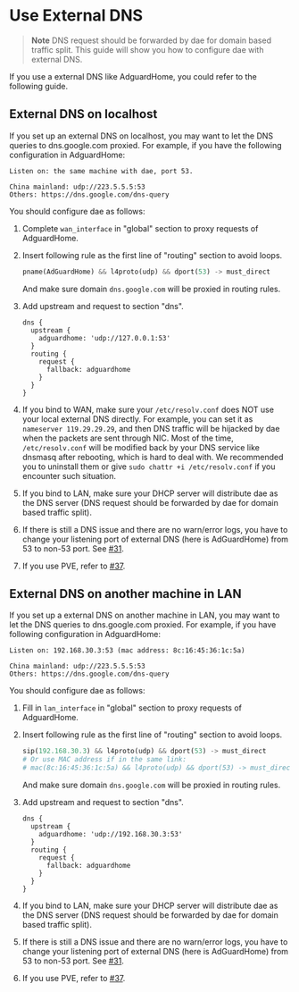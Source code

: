 # Use External DNS

> **Note**
> DNS request should be forwarded by dae for domain based traffic split. This guide will show you how to configure dae with external DNS.

If you use a external DNS like AdguardHome, you could refer to the following guide.

## External DNS on localhost

If you set up an external DNS on localhost, you may want to let the DNS queries to dns.google.com proxied. For example, if you have the following configuration in AdguardHome:

```
Listen on: the same machine with dae, port 53.

China mainland: udp://223.5.5.5:53
Others: https://dns.google.com/dns-query
```

You should configure dae as follows:

1. Complete `wan_interface` in "global" section to proxy requests of AdguardHome.

2. Insert following rule as the first line of "routing" section to avoid loops.

   ```python
   pname(AdGuardHome) && l4proto(udp) && dport(53) -> must_direct
   ```

   And make sure domain `dns.google.com` will be proxied in routing rules.

3. Add upstream and request to section "dns".

   ```
   dns {
     upstream {
       adguardhome: 'udp://127.0.0.1:53'
     }
     routing {
       request {
         fallback: adguardhome
       }
     }
   }
   ```

4. If you bind to WAN, make sure your `/etc/resolv.conf` does NOT use your local external DNS directly. For example, you can set it as `nameserver 119.29.29.29`, and then DNS traffic will be hijacked by dae when the packets are sent through NIC. Most of the time, `/etc/resolv.conf` will be modified back by your DNS service like dnsmasq after rebooting, which is hard to deal with. We recommended you to uninstall them or give `sudo chattr +i /etc/resolv.conf` if you encounter such situation.

5. If you bind to LAN, make sure your DHCP server will distribute dae as the DNS server (DNS request should be forwarded by dae for domain based traffic split).

6. If there is still a DNS issue and there are no warn/error logs, you have to change your listening port of external DNS (here is AdGuardHome) from 53 to non-53 port. See [#31](https://github.com/daeuniverse/dae/issues/31#issuecomment-1467358364).

7. If you use PVE, refer to [#37](https://github.com/daeuniverse/dae/discussions/37).

## External DNS on another machine in LAN

If you set up a external DNS on another machine in LAN, you may want to let the DNS queries to dns.google.com proxied. For example, if you have following configuration in AdguardHome:

```
Listen on: 192.168.30.3:53 (mac address: 8c:16:45:36:1c:5a)

China mainland: udp://223.5.5.5:53
Others: https://dns.google.com/dns-query
```

You should configure dae as follows:

1. Fill in `lan_interface` in "global" section to proxy requests of AdguardHome.

2. Insert following rule as the first line of "routing" section to avoid loops.

   ```python
   sip(192.168.30.3) && l4proto(udp) && dport(53) -> must_direct
   # Or use MAC address if in the same link:
   # mac(8c:16:45:36:1c:5a) && l4proto(udp) && dport(53) -> must_direct
   ```

   And make sure domain `dns.google.com` will be proxied in routing rules.

3. Add upstream and request to section "dns".

   ```
   dns {
     upstream {
       adguardhome: 'udp://192.168.30.3:53'
     }
     routing {
       request {
         fallback: adguardhome
       }
     }
   }
   ```

4. If you bind to LAN, make sure your DHCP server will distribute dae as the DNS server (DNS request should be forwarded by dae for domain based traffic split).

5. If there is still a DNS issue and there are no warn/error logs, you have to change your listening port of external DNS (here is AdGuardHome) from 53 to non-53 port. See [#31](https://github.com/daeuniverse/dae/issues/31#issuecomment-1467358364).

6. If you use PVE, refer to [#37](https://github.com/daeuniverse/dae/discussions/37).
